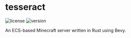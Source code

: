 # tesseract

![license](https://img.shields.io/badge/License-Apache_2.0-blue.svg)
![version](https://img.shields.io/badge/Version-0.0.0-darkred.svg)

An ECS-based Minecraft server written in Rust using Bevy.
